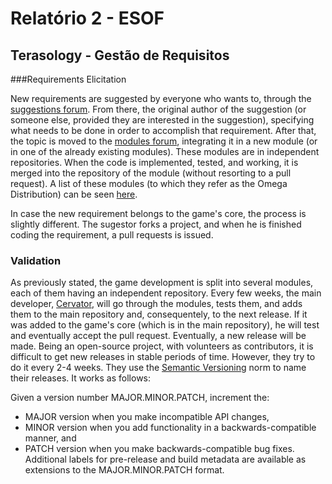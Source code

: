 # Relatório 2 - ESOF
## Terasology - Gestão de Requisitos

###Requirements Elicitation

New requirements are suggested by everyone who wants to, through the [suggestions forum](http://forum.terasology.org/forum/suggestions.21/). From there, the original author of the suggestion (or someone else, provided they are interested in the suggestion), specifying what needs to be done in order to accomplish that requirement. After that, the topic is moved to the [modules forum](http://forum.terasology.org/forum/modules.55/), integrating it in a new module (or in one of the already existing modules). These modules are in independent repositories. When the code is implemented, tested, and working, it is merged into the repository of the module (without resorting to a pull request). A list of these modules (to which they refer as the Omega Distribution) can be seen [here](https://github.com/MovingBlocks/Terasology/blob/develop/README.markdown#modules).

In case the new requirement belongs to the game's core, the process is slightly different. The sugestor forks a project, and when he is finished coding the requirement, a pull requests is issued.

### Validation

As previously stated, the game development is split into several modules, each of them having an independent repository. Every few weeks, the main developer, [Cervator](https://github.com/Cervator), will go through the modules, tests them, and adds them to the main repository and, consequentely, to the next release. If it was added to the game's core (which is in the main repository), he will test and eventually accept the pull request.
Eventually, a new release will be made. Being an open-source project, with volunteers as contributors, it is difficult to get new releases in stable periods of time. However, they try to do it every 2-4 weeks. 
They use the [Semantic Versioning](http://semver.org/) norm to name their releases. It works as follows:

Given a version number MAJOR.MINOR.PATCH, increment the:

- MAJOR version when you make incompatible API changes,
- MINOR version when you add functionality in a backwards-compatible manner, and
- PATCH version when you make backwards-compatible bug fixes.
Additional labels for pre-release and build metadata are available as extensions to the MAJOR.MINOR.PATCH format.